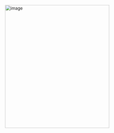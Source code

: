 <img width="345" height="407" alt="image" src="https://github.com/user-attachments/assets/e5f86396-8104-4f07-9c8e-8d51d1d6fd4b" />
